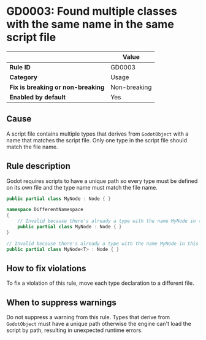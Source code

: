 # GD0003: Found multiple classes with the same name in the same script file

|                                     | Value        |
|-------------------------------------|--------------|
| **Rule ID**                         | GD0003       |
| **Category**                        | Usage        |
| **Fix is breaking or non-breaking** | Non-breaking |
| **Enabled by default**              | Yes          |

## Cause

A script file contains multiple types that derives from `GodotObject`
with a name that matches the script file. Only one type in the script
file should match the file name.

## Rule description

Godot requires scripts to have a unique path so every type must be
defined on its own file and the type name must match the file name.

``` csharp
public partial class MyNode : Node { }

namespace DifferentNamespace
{
    // Invalid because there's already a type with the name MyNode in this file.
    public partial class MyNode : Node { }
}

// Invalid because there's already a type with the name MyNode in this file.
public partial class MyNode<T> : Node { }
```

## How to fix violations

To fix a violation of this rule, move each type declaration to a
different file.

## When to suppress warnings

Do not suppress a warning from this rule. Types that derive from
`GodotObject` must have a unique path otherwise the engine can\'t load
the script by path, resulting in unexpected runtime errors.
